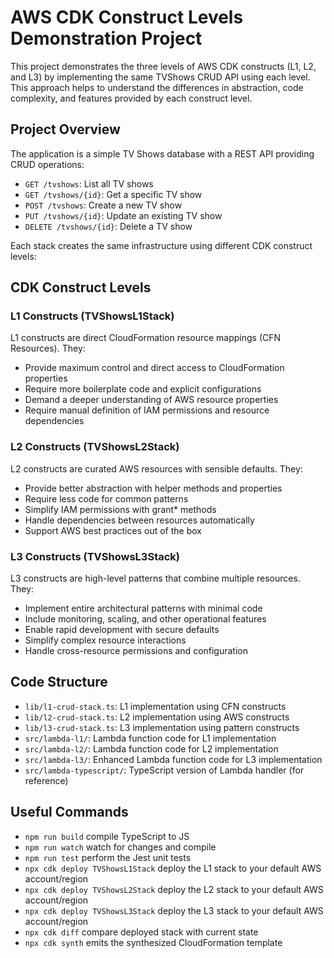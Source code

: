 # AWS CDK Construct Levels Demonstration Project

This project demonstrates the three levels of AWS CDK constructs (L1, L2, and L3) by implementing the same TVShows CRUD API using each level. This approach helps to understand the differences in abstraction, code complexity, and features provided by each construct level.

## Project Overview

The application is a simple TV Shows database with a REST API providing CRUD operations:
- `GET /tvshows`: List all TV shows
- `GET /tvshows/{id}`: Get a specific TV show
- `POST /tvshows`: Create a new TV show
- `PUT /tvshows/{id}`: Update an existing TV show
- `DELETE /tvshows/{id}`: Delete a TV show

Each stack creates the same infrastructure using different CDK construct levels:

## CDK Construct Levels

### L1 Constructs (TVShowsL1Stack)

L1 constructs are direct CloudFormation resource mappings (CFN Resources). They:
- Provide maximum control and direct access to CloudFormation properties
- Require more boilerplate code and explicit configurations
- Demand a deeper understanding of AWS resource properties
- Require manual definition of IAM permissions and resource dependencies

### L2 Constructs (TVShowsL2Stack)

L2 constructs are curated AWS resources with sensible defaults. They:
- Provide better abstraction with helper methods and properties
- Require less code for common patterns
- Simplify IAM permissions with grant* methods
- Handle dependencies between resources automatically
- Support AWS best practices out of the box

### L3 Constructs (TVShowsL3Stack)

L3 constructs are high-level patterns that combine multiple resources. They:
- Implement entire architectural patterns with minimal code
- Include monitoring, scaling, and other operational features
- Enable rapid development with secure defaults
- Simplify complex resource interactions
- Handle cross-resource permissions and configuration

## Code Structure

- `lib/l1-crud-stack.ts`: L1 implementation using CFN constructs
- `lib/l2-crud-stack.ts`: L2 implementation using AWS constructs
- `lib/l3-crud-stack.ts`: L3 implementation using pattern constructs
- `src/lambda-l1/`: Lambda function code for L1 implementation
- `src/lambda-l2/`: Lambda function code for L2 implementation
- `src/lambda-l3/`: Enhanced Lambda function code for L3 implementation
- `src/lambda-typescript/`: TypeScript version of Lambda handler (for reference)

## Useful Commands

* `npm run build`   compile TypeScript to JS
* `npm run watch`   watch for changes and compile
* `npm run test`    perform the Jest unit tests
* `npx cdk deploy TVShowsL1Stack`  deploy the L1 stack to your default AWS account/region
* `npx cdk deploy TVShowsL2Stack`  deploy the L2 stack to your default AWS account/region
* `npx cdk deploy TVShowsL3Stack`  deploy the L3 stack to your default AWS account/region
* `npx cdk diff`    compare deployed stack with current state
* `npx cdk synth`   emits the synthesized CloudFormation template
